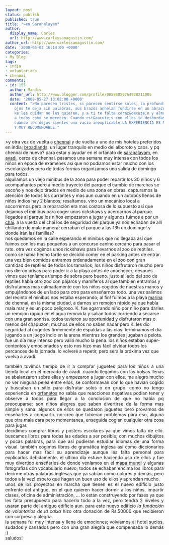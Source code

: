 ```yaml
---
layout: post
status: publish
published: true
title: ">en Saranalayam"
author:
  display_name: Carles
  url: http://www.carlessanagustin.com/
author_url: http://www.carlessanagustin.com/
date: '2008-05-03 16:14:00 +0000'
categories:
- My Blog
tags:
- india
- voluntariado
- chennai
comments:
- id: 155
  author: Mandis
  author_url: http://www.blogger.com/profile/08586059764938211005
  date: '2008-05-27 13:02:00 +0000'
  content: ">No parecen tristes, si parecen sentirse solos, la profundidad de sus
    ojos te deja sin palabras, sus brazos anhelan fundirse en un abrazo contigo;los
    ke les cuidan no les quieren, y a ti te falta coraz&oacute;n y alma para quererlos
    a todos como se merecen. Cuando est&aacute;s con ellos te desbordas de felicidad,
    cuando les dejas sientes una vacio inexplicable.LA EXPERIENCIA ES MARAVILLOSA
    Y MUY RECOMENDABLE."
---
```

<p>>y otra vez de vuelta a <a href="http://en.wikipedia.org/wiki/Chennai">chennai</a> y de vuelta a uno de mis hoteles preferidos en india; <a href="http://www.hinduonnet.com/mp/2003/09/11/stories/2003091100300100.htm">broadlands</a>. un lugar tranquilo en medio del alboroto y caos. y pq chennai de nuevo? para estar y ayudar en el orfanato de <a href="http://www.mahalakshmifoundation.org/">saranalayam</a>, en <a href="http://en.wikipedia.org/wiki/Avadi">avadi</a>, cerca de chennai. pasamos una semana muy intensa con todos los ni&ntilde;os en &eacute;poca de ex&aacute;menes as&iacute; que no pod&iacute;amos estar mucho con los escolarizados pero de todas formas organizamos una salida de domingo para todos.<br />alquilamos un viejo minibus de la zona para poder repartir los 30 ni&ntilde;os y 6 acompa&ntilde;antes pero a medio trayecto del parque el cambio de marchas se esco&ntilde;o y nos dejo tirados en medio de una zona en obras. capturamos la atenci&oacute;n de todos los currantes y mas aun cuando en un autob&uacute;s llenos de ni&ntilde;os indios hay 2 blancos; resaltamos. vino un mec&aacute;nico local a socorrernos pero la reparaci&oacute;n era mas costosa de lo supuesto as&iacute; que dejamos el minibus para coger unos rickshaws  y acercarnos al parque. llegados al parque los ni&ntilde;os empezaron a jugar y algunos fuimos a por un <a href="http://en.wikipedia.org/wiki/Chai">chai</a>. a la vuelta del chai los de seguridad del parque ya nos echaban de all&iacute; chillando de mala manera; cerraban el parque a las 13h un domingo! y donde ir&aacute;n las familias?<br /><a href="/images/posts/image00521.jpg"><img src="/images/posts/image00521.jpg?w=300" alt="" border="0" /></a>nos quedamos en la calle esperando el minibus que no llegaba as&iacute; que fuimos con los mas peque&ntilde;os a un concurso canino cercano para pasar el rato. otra vez cogimos unos rickshaws para llevarnos al zoo de reptiles. como se hab&iacute;a hecho tarde se decidi&oacute; comer en el parking antes de entrar. una vez bien comidos entramos ordenadamente en el zoo con gran cantidad de reptiles de todos los tama&ntilde;os; los ni&ntilde;os disfrutaron mucho pero nos dieron prisas para poder ir a la playa antes de anochecer; despu&eacute;s vimos que ten&iacute;amos tiempo de sobra pero bueno. justo al lado del zoo de reptiles hab&iacute;a otro zoo con p&aacute;jaros y mam&iacute;feros al que tambi&eacute;n entramos y disfrutamos mas calmadamente con los ni&ntilde;os cogidos de nuestras manos y empuj&aacute;ndonos de un lado para otro para ense&ntilde;arnos todo. una vez salimos del recinto el minibus nos estaba esperando; al fin! fuimos a la playa <a href="http://en.wikipedia.org/wiki/Marina_Beach">marina</a> de chennai, en la misma ciudad, a darnos un remojon r&aacute;pido ya que hab&iacute;a mala mar y es un poco peligroso. K. fue agarrando ni&ntilde;o por ni&ntilde;o para darles un remojon r&aacute;pido en el agua removida y sal&iacute;an todos corriendo a secarse con una gran sonrisa. todos tuvieron su oportunidad y disfrutaron mas o menos del chapuzon; muchos de ellos no saben nadar pero K. les dio seguridad al cogerles firmemente de espaldas a las olas. terminamos el d&iacute;a jugando a un juego indio en la arena mientras los grandes jugaban a pelota. fue un d&iacute;a muy intenso pero vali&oacute; mucho la pena. los ni&ntilde;os estaban super-contentos y emocionados y esto nos hizo mas f&aacute;cil olvidar todos los percances de la jornada. lo volver&eacute; a repetir, pero sera la pr&oacute;xima vez que vuelva a avadi.<br /><a href="http://nomadalagana.files.wordpress.com/2008/05/image0013.jpg"><img src="http://nomadalagana.files.wordpress.com/2008/05/image0013.jpg?w=300" alt="" border="0" /></a>
<div style="text-align:justify;">tambi&eacute;n tuvimos tiempo de ir a comprar juguetes para los ni&ntilde;os a una tienda local en el mercado de avadi. cuando llegamos con las bolsas llenas se abalanzaron sobre ellas y empezaron a jugar con ellos. me alegro mucho no ver ninguna pelea entre ellos, se conformavan con lo que havian cogido y buscaban un sitio para disfrutar solos o en grupo. como no tengo experiencia en <a href="http://es.wikipedia.org/wiki/Orfanato">orfanatos</a> no sabia que reacciones negativas podian tener y observe a todos para llegar a la conclusion de que no habia pq preocuparse; son ni&ntilde;os alegres que saben divertirse de la forma mas simple y sana. algunos de ellos se quedaron juguetes pero provamos de ense&ntilde;arles a compartir. no creo que tubieran problemas para eso, alguna que otra mala cara pero momentanea, enseguida cogian cualquier otra cosa para jugar.<br /><a href="/images/posts/image0042.jpg"><img src="/images/posts/image0042.jpg?w=300" alt="" border="0" /></a>decidimos comprar libros y posters escolares ya que vimos falta de ello. buscamos libros para todas las edades a ser posible; con muchos dibujitos y pocas palabras, para que as&iacute; pudieran estudiar idiomas de una forma visual. tambi&eacute;n cogimos libros de gram&aacute;tica inglesa as&iacute; como diccionarios para hacer mas f&aacute;cil su aprendizaje aunque les falta personal para explicarlos debidamente. el ultimo d&iacute;a estuve haciendo uso de ellos y fue muy divertido ense&ntilde;arles de donde ven&iacute;amos en el <a href="http://www.onewayviajes.com/Mapamundi.jpg">mapa mundi</a> y algunas fotograf&iacute;as con vocabulario nuevo; todos se echaban encima los libros para decirme otras palabras inglesas que ya sab&iacute;an como colores y dem&aacute;s, pero todos a la vez! espero que hagan un buen uso de ellos y aprendan mucho.<br /><a href="/images/posts/image00221.jpg"><img src="/images/posts/image00221.jpg?w=225" alt="" border="0" /></a>unos de los proyectos en marcha que tienen es el nuevo edificio justo enfrente del antiguo, en el que quieren hacer dormir a los ni&ntilde;os, impartir clases, oficina de administraci&oacute;n, ... lo est&aacute;n construyendo por fases ya que les falta presupuesto para hacerlo todo a la vez, pero tendr&aacute; 2 niveles y usaran parte del antiguo edificio aun. para este nuevo edificio <span style="font-style:italic;">la fundaci&oacute;n de voluntarios de la caixa</span> hizo otra donaci&oacute;n de Rs.50000 que recibieron con sorpresa y alegr&iacute;a.<br />la semana fui muy intensa y llena de emociones; volv&iacute;amos al hotel sucios, sudados y cansados pero con una gran alegr&iacute;a que compensaba lo dem&aacute;s :)<br />saludos!</div>
